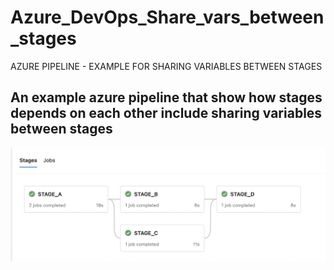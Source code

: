 # Azure_DevOps_Share_vars_between_stages
AZURE PIPELINE - EXAMPLE FOR SHARING VARIABLES BETWEEN STAGES
## An example azure pipeline that show how stages depends on each other include sharing variables between stages
![Screenshot](stages.png)

